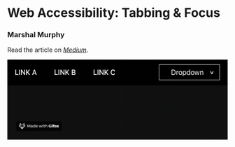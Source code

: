 # Web Accessibility: Tabbing & Focus

### Marshal Murphy

Read the article on [*Medium*](https://medium.com/@marshalmurphy/how-to-build-uis-for-people-of-all-capabilities-1-of-2-4f4ee78f9659).

![Finished project](https://github.com/marshallmurphy/accessibility-part-1-completed/blob/master/public/final-project.gif)
